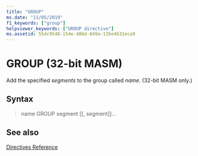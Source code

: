 ```yaml
---
title: "GROUP"
ms.date: "11/05/2019"
f1_keywords: ["group"]
helpviewer_keywords: ["GROUP directive"]
ms.assetid: 55dc9548-154e-486d-849a-135e4631eca9
---
```

# GROUP (32-bit MASM)

Add the specified *segments* to the group called *name*. (32-bit MASM only.)

## Syntax

> name GROUP segment [[, segment]]...

## See also

[Directives Reference](../../assembler/masm/directives-reference.md)<br/>